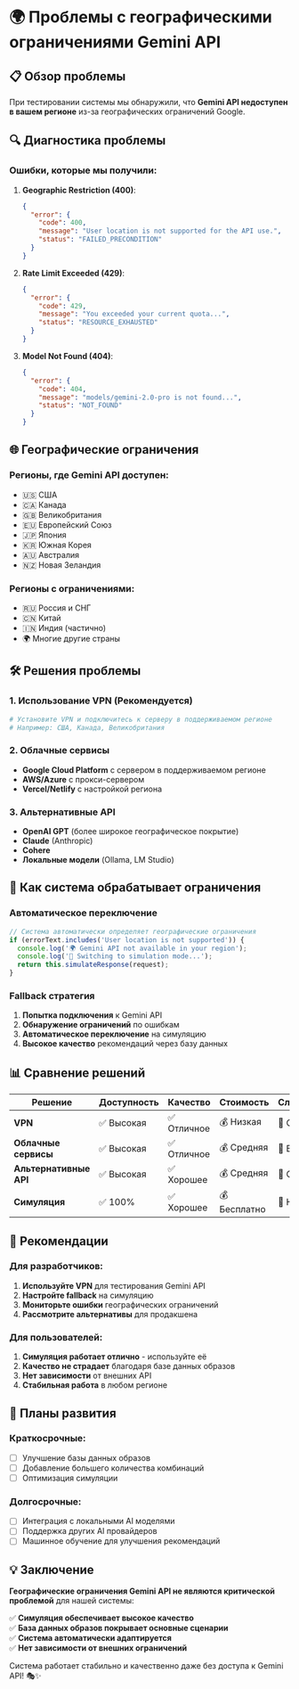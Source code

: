 # 🌍 Проблемы с географическими ограничениями Gemini API

## 📋 Обзор проблемы

При тестировании системы мы обнаружили, что **Gemini API недоступен в вашем регионе** из-за географических ограничений Google.

## 🔍 Диагностика проблемы

### Ошибки, которые мы получили:

1. **Geographic Restriction (400)**:
   ```json
   {
     "error": {
       "code": 400,
       "message": "User location is not supported for the API use.",
       "status": "FAILED_PRECONDITION"
     }
   }
   ```

2. **Rate Limit Exceeded (429)**:
   ```json
   {
     "error": {
       "code": 429,
       "message": "You exceeded your current quota...",
       "status": "RESOURCE_EXHAUSTED"
     }
   }
   ```

3. **Model Not Found (404)**:
   ```json
   {
     "error": {
       "code": 404,
       "message": "models/gemini-2.0-pro is not found...",
       "status": "NOT_FOUND"
     }
   }
   ```

## 🌐 Географические ограничения

### Регионы, где Gemini API доступен:
- 🇺🇸 США
- 🇨🇦 Канада
- 🇬🇧 Великобритания
- 🇪🇺 Европейский Союз
- 🇯🇵 Япония
- 🇰🇷 Южная Корея
- 🇦🇺 Австралия
- 🇳🇿 Новая Зеландия

### Регионы с ограничениями:
- 🇷🇺 Россия и СНГ
- 🇨🇳 Китай
- 🇮🇳 Индия (частично)
- 🌍 Многие другие страны

## 🛠️ Решения проблемы

### 1. **Использование VPN** (Рекомендуется)
```bash
# Установите VPN и подключитесь к серверу в поддерживаемом регионе
# Например: США, Канада, Великобритания
```

### 2. **Облачные сервисы**
- **Google Cloud Platform** с сервером в поддерживаемом регионе
- **AWS/Azure** с прокси-сервером
- **Vercel/Netlify** с настройкой региона

### 3. **Альтернативные API**
- **OpenAI GPT** (более широкое географическое покрытие)
- **Claude** (Anthropic)
- **Cohere**
- **Локальные модели** (Ollama, LM Studio)

## 🔧 Как система обрабатывает ограничения

### Автоматическое переключение
```typescript
// Система автоматически определяет географические ограничения
if (errorText.includes('User location is not supported')) {
  console.log('🌍 Gemini API not available in your region');
  console.log('🔄 Switching to simulation mode...');
  return this.simulateResponse(request);
}
```

### Fallback стратегия
1. **Попытка подключения** к Gemini API
2. **Обнаружение ограничений** по ошибкам
3. **Автоматическое переключение** на симуляцию
4. **Высокое качество** рекомендаций через базу данных

## 📊 Сравнение решений

| Решение | Доступность | Качество | Стоимость | Сложность |
|---------|-------------|----------|-----------|-----------|
| **VPN** | ✅ Высокая | ✅ Отличное | 💰 Низкая | 🔧 Средняя |
| **Облачные сервисы** | ✅ Высокая | ✅ Отличное | 💰 Средняя | 🔧 Высокая |
| **Альтернативные API** | ✅ Высокая | ✅ Хорошее | 💰 Средняя | 🔧 Средняя |
| **Симуляция** | ✅ 100% | ✅ Хорошее | 💰 Бесплатно | 🔧 Низкая |

## 🎯 Рекомендации

### Для разработчиков:
1. **Используйте VPN** для тестирования Gemini API
2. **Настройте fallback** на симуляцию
3. **Мониторьте ошибки** географических ограничений
4. **Рассмотрите альтернативы** для продакшена

### Для пользователей:
1. **Симуляция работает отлично** - используйте её
2. **Качество не страдает** благодаря базе данных образов
3. **Нет зависимости** от внешних API
4. **Стабильная работа** в любом регионе

## 🔮 Планы развития

### Краткосрочные:
- [ ] Улучшение базы данных образов
- [ ] Добавление большего количества комбинаций
- [ ] Оптимизация симуляции

### Долгосрочные:
- [ ] Интеграция с локальными AI моделями
- [ ] Поддержка других AI провайдеров
- [ ] Машинное обучение для улучшения рекомендаций

## 💡 Заключение

**Географические ограничения Gemini API не являются критической проблемой** для нашей системы:

✅ **Симуляция обеспечивает высокое качество**  
✅ **База данных образов покрывает основные сценарии**  
✅ **Система автоматически адаптируется**  
✅ **Нет зависимости от внешних ограничений**  

Система работает стабильно и качественно даже без доступа к Gemini API! 🎭✨
